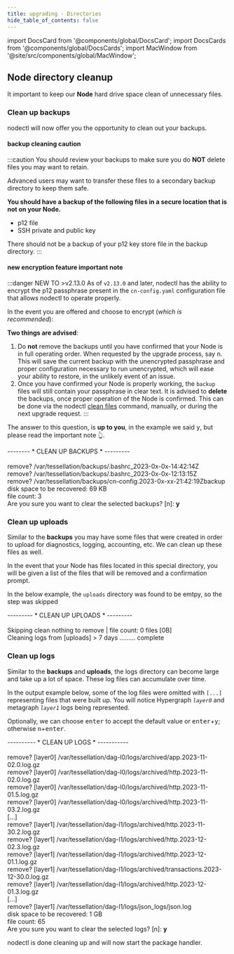 ```yaml
---
title: upgrading - Directories
hide_table_of_contents: false
---
```

<intro-end />

import DocsCard from '@components/global/DocsCard';
import DocsCards from '@components/global/DocsCards';
import MacWindow from '@site/src/components/global/MacWindow';

<head>
  <title>Constellation Network Automation with nodectl</title>
  <meta
    name="description"
    content="Constellation Network Automation - Upgrade Tessellation with nodectl"
  />
</head>

## Node directory cleanup

It important to keep our **Node** hard drive space clean of unnecessary files.

### Clean up backups

nodectl will now offer you the opportunity to clean out your backups.

#### backup cleaning caution
:::caution
You should review your backups to make sure you do **NOT** delete files you may want to retain.

Advanced users may want to transfer these files to a secondary backup directory to keep them safe.

**You should have a backup of the following files in a secure location that is not on your Node.**

- p12 file
- SSH private and public key

There should not be a backup of your p12 key store file in the backup directory.
:::

#### new encryption feature important note
:::danger NEW TO &gt;v2.13.0
As of `v2.13.0` and later, nodectl has the ability to encrypt the p12 passphrase present in the `cn-config.yaml` configuration file that allows nodectl to operate properly.

In the event you are offered and choose to encrypt (*which is recommended*):

**Two things are advised**:
1. Do **not** remove the backups until you have confirmed that your Node is in full operating order.  When requested by the upgrade process, say <kbd>n</kbd>. This will save the current backup with the unencrypted passphrase and proper configuration necessary to run unencrypted, which will ease your ability to restore, in the unlikely event of an issue.
2. Once you have confirmed your Node is properly working, the `backup` files will still contain your passphrase in clear text.  It is advised to **delete** the backups, once proper operation of the Node is confirmed.  This can be done via the nodectl [clean files](../nodectl-commands#clean_files) command, manually, or during the next upgrade request.
:::

The answer to this question, is **up to you**, in the example we said <kbd>y</kbd>, but please read the important note 👆.

<MacWindow>
  -------- * CLEAN UP BACKUPS * ---------<br />
<br />
  remove?  /var/tessellation/backups/.bashrc_2023-0x-0x-14:42:14Z <br />
  remove?  /var/tessellation/backups/.bashrc_2023-0x-0x-12:13:15Z<br />
  remove?  /var/tessellation/backups/cn-config.2023-0x-xx-21:42:19Zbackup<br />
  disk space to be recovered: 69 KB <br />
  file count: 3<br />
  Are you sure you want to clear the selected backups? [n]: <b>y</b><br />
</MacWindow>

### Clean up uploads

Similar to the **backups** you may have some files that were created in order to upload for diagnostics, logging, accounting, etc.   We can clean up these files as well.

In the event that your Node has files located in this special directory, you will be given a list of the files that will be removed and a confirmation prompt.

In the below example, the `uploads` directory was found to be emtpy, so the step was skipped

<MacWindow>
  --------- * CLEAN UP UPLOADS * ---------<br />
<br />
  Skipping clean nothing to remove | file count:  0 files [0B]<br />
  Cleaning logs from [uploads] > 7 days ......... complete<br />
</MacWindow>

### Clean up logs

Similar to the **backups** and **uploads**, the logs directory can become large and take up a lot of space.  These log files can accumulate over time.

In the output example below, some of the log files were omitted with `[...]` representing files that were built up.  You will notice Hypergraph *`layer0`* and metagraph *`layer1`* logs being represented.

Optionally, we can choose <kbd>enter</kbd> to accept the default value or <kbd>enter</kbd>+<kbd>y</kbd>; otherwise <kbd>n</kbd>+<kbd>enter</kbd>.

<MacWindow>
  ---------- * CLEAN UP LOGS * -----------<br />
  <br />
  remove? [layer0] /var/tessellation/dag-l0/logs/archived/app.2023-11-02.0.log.gz<br />
  remove? [layer0] /var/tessellation/dag-l0/logs/archived/http.2023-11-02.0.log.gz<br />
  remove? [layer0] /var/tessellation/dag-l0/logs/archived/http.2023-11-01.5.log.gz<br />
  remove? [layer0] /var/tessellation/dag-l0/logs/archived/http.2023-11-03.2.log.gz<br />
  [...]<br />
  remove? [layer1] /var/tessellation/dag-l1/logs/archived/http.2023-11-30.2.log.gz<br /> 
  remove? [layer1] /var/tessellation/dag-l1/logs/archived/http.2023-12-02.3.log.gz<br /> 
  remove? [layer1] /var/tessellation/dag-l1/logs/archived/http.2023-12-01.1.log.gz<br /> 
  remove? [layer1] /var/tessellation/dag-l1/logs/archived/transactions.2023-12-30.0.log.gz<br /> 
  remove? [layer1] /var/tessellation/dag-l1/logs/archived/http.2023-12-01.3.log.gz<br /> 
  [...]<br /> 
  remove? [layer1] /var/tessellation/dag-l1/logs/json_logs/json.log<br /> 
  disk space to be recovered: 1 GB <br />
  file count: 65<br />
  Are you sure you want to clear the selected logs? [n]: <b>y</b><br />
</MacWindow>

nodectl is done cleaning up and will now start the package handler.
